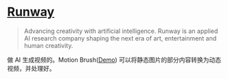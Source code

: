 # [Runway](https://runwayml.com/)
> Advancing creativity  with artificial intelligence.
> Runway is an applied AI research company shaping the next era of art, entertainment and human creativity.

做 AI 生成视频的。Motion Brush([Demo](https://d3phaj0sisr2ct.cloudfront.net/site/videos/mb-clouds.mp4)) 可以将静态图片的部分内容转换为动态视频，并处理好。